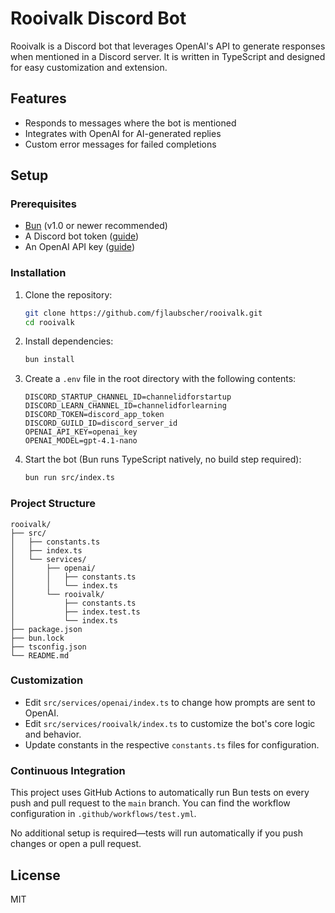# Rooivalk Discord Bot

Rooivalk is a Discord bot that leverages OpenAI's API to generate responses when mentioned in a Discord server. It is written in TypeScript and designed for easy customization and extension.

## Features
- Responds to messages where the bot is mentioned
- Integrates with OpenAI for AI-generated replies
- Custom error messages for failed completions

## Setup

### Prerequisites
- [Bun](https://bun.sh/) (v1.0 or newer recommended)
- A Discord bot token ([guide](https://discord.com/developers/applications))
- An OpenAI API key ([guide](https://platform.openai.com/account/api-keys))

### Installation

1. Clone the repository:
   ```sh
   git clone https://github.com/fjlaubscher/rooivalk.git
   cd rooivalk
   ```
2. Install dependencies:
   ```sh
   bun install
   ```
3. Create a `.env` file in the root directory with the following contents:
   ```env
   DISCORD_STARTUP_CHANNEL_ID=channelidforstartup
   DISCORD_LEARN_CHANNEL_ID=channelidforlearning
   DISCORD_TOKEN=discord_app_token
   DISCORD_GUILD_ID=discord_server_id
   OPENAI_API_KEY=openai_key
   OPENAI_MODEL=gpt-4.1-nano
   ```
4. Start the bot (Bun runs TypeScript natively, no build step required):
   ```sh
   bun run src/index.ts
   ```

### Project Structure

```
rooivalk/
├── src/
│   ├── constants.ts
│   ├── index.ts
│   └── services/
│       ├── openai/
│       │   ├── constants.ts
│       │   └── index.ts
│       └── rooivalk/
│           ├── constants.ts
│           ├── index.test.ts
│           └── index.ts
├── package.json
├── bun.lock
├── tsconfig.json
└── README.md
```

### Customization
- Edit `src/services/openai/index.ts` to change how prompts are sent to OpenAI.
- Edit `src/services/rooivalk/index.ts` to customize the bot's core logic and behavior.
- Update constants in the respective `constants.ts` files for configuration.

### Continuous Integration

This project uses GitHub Actions to automatically run Bun tests on every push and pull request to the `main` branch. You can find the workflow configuration in `.github/workflows/test.yml`.

No additional setup is required—tests will run automatically if you push changes or open a pull request.

## License
MIT
